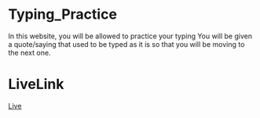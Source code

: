 # Typing_Practice
In this website, you will be allowed to practice your typing You will be given a quote/saying that used to be typed as it is so that you will be moving to the next one.
# LiveLink
[Live](https://rathan1.github.io/Typing_Practice/)

